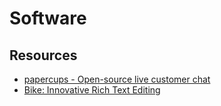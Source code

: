 # Software

## Resources

- [papercups - Open-source live customer chat](https://github.com/papercups-io/papercups)
- [Bike: Innovative Rich Text Editing](https://www.hogbaysoftware.com/posts/bike-rich-text/)


